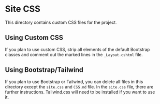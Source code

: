 ﻿# Site CSS
This directory contains custom CSS files for the project. 

## Using Custom CSS
If you plan to use custom CSS, strip all elements of the default Bootstrap classes and comment out the marked lines in the `_Layout.cshtml` file.

## Using Bootstrap/Tailwind
If you plan to use Bootstrap or Tailwind, you can delete all files in this directory except the `site.css` and `CSS.md` file. 
In the `site.css` file, there are further instructions.
Tailwind.css will need to be installed if you want to use it.